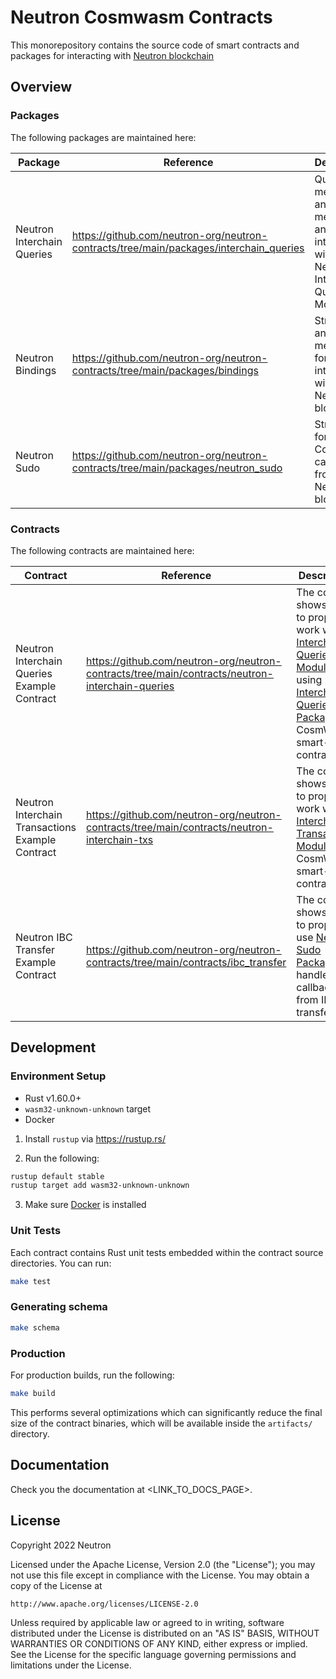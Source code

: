 # Neutron Cosmwasm Contracts

This monorepository contains the source code of smart contracts and packages for interacting with [Neutron blockchain](https://github.com/neutron-org/neutron)

## Overview

### Packages

The following packages are maintained here:

| Package                    | Reference                                                                              | Description                                                                                     |
|----------------------------|----------------------------------------------------------------------------------------|-------------------------------------------------------------------------------------------------|
| Neutron Interchain Queries | https://github.com/neutron-org/neutron-contracts/tree/main/packages/interchain_queries | Queries, messages and helper methods and for interacting with Neutron Interchain Queries Module |
| Neutron Bindings           | https://github.com/neutron-org/neutron-contracts/tree/main/packages/bindings           | Structures and helper methods for interacting with Neutron blockchain                           |
| Neutron Sudo               | https://github.com/neutron-org/neutron-contracts/tree/main/packages/neutron_sudo       | Structures for Sudo Contract callbacks from Neutron blockchain                                  |

### Contracts

The following contracts are maintained here:

| Contract                                         | Reference                                                                                       | Description                                                                                                                                                                                                                                                                                              |
|--------------------------------------------------|-------------------------------------------------------------------------------------------------|----------------------------------------------------------------------------------------------------------------------------------------------------------------------------------------------------------------------------------------------------------------------------------------------------------|
| Neutron Interchain Queries Example Contract      | https://github.com/neutron-org/neutron-contracts/tree/main/contracts/neutron-interchain-queries | The contract shows how to properly work with [Interchain Queries Module](https://github.com/neutron-org/neutron/tree/master/x/interchainqueries) using [Interchain Queries Package](https://github.com/neutron-org/neutron-contracts/tree/main/packages/interchain_queries) via CosmWasm smart-contract. |
| Neutron Interchain Transactions Example Contract | https://github.com/neutron-org/neutron-contracts/tree/main/contracts/neutron-interchain-txs     | The contract shows how to properly work with [Interchain Transactions Module](https://github.com/neutron-org/neutron/tree/master/x/interchaintxs) via CosmWasm smart-contract.                                                                                                                           |
| Neutron IBC Transfer Example Contract            | https://github.com/neutron-org/neutron-contracts/tree/main/contracts/ibc_transfer               | The contract shows how to properly use [Neutron Sudo Package](https://github.com/neutron-org/neutron-contracts/tree/main/packages/neutron_sudo) to handle a callback from IBC transfer                                                                                                                   |

## Development

### Environment Setup

- Rust v1.60.0+
- `wasm32-unknown-unknown` target
- Docker

1. Install `rustup` via https://rustup.rs/

2. Run the following:

```sh
rustup default stable
rustup target add wasm32-unknown-unknown
```

3. Make sure [Docker](https://www.docker.com/) is installed

### Unit Tests

Each contract contains Rust unit tests embedded within the contract source directories. You can run:

```sh
make test
```

### Generating schema

```sh
make schema
```

### Production

For production builds, run the following:

```sh
make build
```

This performs several optimizations which can significantly reduce the final size of the contract binaries, which will be available inside the `artifacts/` directory.

## Documentation

Check you the documentation at <LINK_TO_DOCS_PAGE>.

## License

Copyright 2022 Neutron

Licensed under the Apache License, Version 2.0 (the "License");
you may not use this file except in compliance with the License.
You may obtain a copy of the License at

    http://www.apache.org/licenses/LICENSE-2.0

Unless required by applicable law or agreed to in writing, software
distributed under the License is distributed on an "AS IS" BASIS,
WITHOUT WARRANTIES OR CONDITIONS OF ANY KIND, either express or implied.
See the License for the specific language governing permissions and
limitations under the License.
